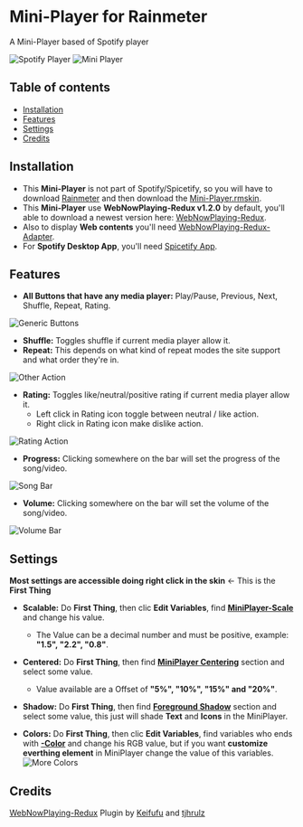 # Mini-Player for Rainmeter

A Mini-Player based of Spotify player

![Spotify Player](https://github.com/KazukiGames/Mini-Player/assets/121910047/30698d83-0c82-4877-9e25-9302c633636a)
![Mini Player](https://github.com/KazukiGames/Mini-Player/assets/121910047/f5f25c6d-d59c-4adc-9cc3-1e11eafe2846)


## Table of contents
- [Installation](#Installation)
- [Features](#Features)
- [Settings](#Settings)
- [Credits](#Credits)

## Installation
- This **Mini-Player** is not part of Spotify/Spicetify, so you will have to download [Rainmeter](https://www.rainmeter.net/) and then download the [Mini-Player.rmskin](https://github.com/KazukiGames/Mini-Player/releases).
- This **Mini-Player** use **WebNowPlaying-Redux v1.2.0** by default, you'll able to download a newest version here: [WebNowPlaying-Redux](https://github.com/keifufu/WebNowPlaying-Redux-Rainmeter/releases).
- Also to display **Web contents** you'll need [WebNowPlaying-Redux-Adapter](https://github.com/keifufu/WebNowPlaying-Redux#webnowplaying-redux).
- For **Spotify Desktop App**, you'll need [Spicetify App](https://spicetify.app/).
  
## Features
- **All Buttons that have any media player:** Play/Pause, Previous, Next, Shuffle, Repeat, Rating.

![Generic Buttons](https://github.com/KazukiGames/Mini-Player/assets/121910047/a3160a07-581b-4792-bb67-daf9d680c4c4)

- **Shuffle:** Toggles shuffle if current media player allow it.
- **Repeat:** This depends on what kind of repeat modes the site support and what order they're in.

![Other Action](https://github.com/KazukiGames/Mini-Player/assets/121910047/e41dc081-11d0-4fe8-9818-5825d8ef2995)

- **Rating:** Toggles like/neutral/positive rating if current media player allow it.
  - Left click in Rating icon toggle between neutral / like action.
  - Right click in Rating icon make dislike action.

![Rating Action](https://github.com/KazukiGames/Mini-Player/assets/121910047/4b2569d2-48ad-4e45-ac72-a3b47ab95fff)

- **Progress:** Clicking somewhere on the bar will set the progress of the song/video.

![Song Bar](https://github.com/KazukiGames/Mini-Player/assets/121910047/69e1b6eb-65ca-49af-8e28-b6d403060c0f)

- **Volume:** Clicking somewhere on the bar will set the volume of the song/video.

![Volume Bar](https://github.com/KazukiGames/Mini-Player/assets/121910047/8b64c12b-de2e-47e7-a6bf-90f3a3e99912)

## Settings
**Most settings are accessible doing right click in the skin** <- This is the **First Thing**

- **Scalable:** Do **First Thing**, then clic **Edit Variables**, find **[MiniPlayer-Scale]()** and change his value.
  - The Value can be a decimal number and must be positive, example: **"1.5", "2.2", "0.8"**.

- **Centered:** Do **First Thing**, then find **[MiniPlayer Centering]()** section and select some value.
  - Value available are a Offset of **"5%", "10%", "15%" and "20%"**.

- **Shadow:** Do **First Thing**, then find **[Foreground Shadow]()** section and select some value, this just will shade **Text** and **Icons** in the MiniPlayer.

- **Colors:**  Do **First Thing**, then clic **Edit Variables**, find variables who ends with **[-Color]()** and change his RGB value, but if you want **customize everthing element** in MiniPlayer change the value of this variables.
![More Colors](https://github.com/KazukiGames/Mini-Player/assets/121910047/b45ebb60-71d7-4981-b3d2-4c180fc6f3ab)

## Credits
[WebNowPlaying-Redux](https://github.com/keifufu/WebNowPlaying-Redux-Rainmeter) Plugin by [Keifufu](https://github.com/keifufu) and [tjhrulz](https://github.com/tjhrulz)
